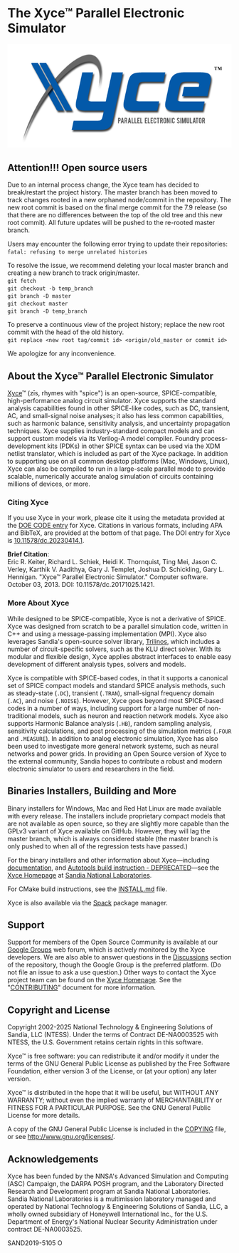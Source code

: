 # The Xyce&trade; Parallel Electronic Simulator

[![Xyce](doc/Common_Guide_Files/xyce_flat_white.png)](https://xyce.sandia.gov)

## Attention!!! Open source users
Due to an internal process change, the Xyce team has decided to break/restart the project history.
The master branch has been moved to track changes rooted in a new orphaned node/commit in the repository.
The new root commit is based on the final merge commit for the 7.9 release (so that there are no differences between the top of the old tree and this new root commit).
All future updates will be pushed to the re-rooted master branch.

Users may encounter the following error trying to update their repositories:\
  `fatal: refusing to merge unrelated histories`

To resolve the issue, we recommend deleting your local master branch and creating a new branch to track origin/master.  
  `git fetch`\
  `git checkout -b temp_branch`\
  `git branch -D master`\
  `git checkout master`\
  `git branch -D temp_branch`
  
To preserve a continuous view of the project history; replace the new root commit with the head of the old history.\
  `git replace <new root tag/commit id> <origin/old_master or commit id>`

We apologize for any inconvenience.

## About the Xyce&trade; Parallel Electronic Simulator

[Xyce](https://xyce.sandia.gov)&trade; (z&#x012B;s, rhymes with "spice") is an
open-source, SPICE-compatible, high-performance analog circuit simulator. Xyce
supports the standard analysis capabilities found in other SPICE-like codes,
such as DC, transient, AC, and small-signal noise analyses; it also has less
common capabilities, such as harmonic balance, sensitivity analysis, and
uncertainty propagation techniques. Xyce supplies industry-standard compact
models and can support custom models via its Verilog-A model compiler. Foundry
process-development kits (PDKs) in other SPICE syntax can be used via the XDM
netlist translator, which is included as part of the Xyce package. In addition
to supporting use on all common desktop platforms (Mac, Windows, Linux), Xyce
can also be compiled to run in a large-scale parallel mode to provide scalable,
numerically accurate analog simulation of circuits containing millions of
devices, or more.

### Citing Xyce

If you use Xyce in your work, please cite it using the metadata
provided at the [DOE CODE
entry](https://www.osti.gov/doecode/biblio/104392) for Xyce. Citations
in various formats, including APA and BibTeX, are provided at the
bottom of that page. The DOI entry for Xyce is
[10.11578/dc.20230414.1](https://doi.org/10.11578/dc.20230414.1).

__Brief Citation__:\
Eric R. Keiter, Richard L. Schiek, Heidi K. Thornquist, Ting Mei, Jason C.
Verley, Karthik V. Aadithya, Gary J. Templet, Joshua D. Schickling, Gary L.
Hennigan. "Xyce&trade; Parallel Electronic Simulator." Computer software.
October 03, 2013. DOI: 10.11578/dc.20171025.1421.

### More About Xyce

While designed to be SPICE-compatible, Xyce is not a derivative of SPICE. Xyce
was designed from scratch to be a parallel simulation code, written in C++ and
using a message-passing implementation (MPI). Xyce also leverages Sandia's
open-source solver library, [Trilinos](https://github.com/trilinos/Trilinos),
which includes a number of circuit-specific solvers, such as the KLU direct
solver. With its modular and flexible design, Xyce applies abstract interfaces
to enable easy development of different analysis types, solvers and models.

Xyce is compatible with SPICE-based codes, in that it supports a canonical set
of SPICE compact models and standard SPICE analysis methods, such as
steady-state (`.DC`), transient (`.TRAN`), small-signal frequency domain
(`.AC`), and noise (`.NOISE`). However, Xyce goes beyond most SPICE-based codes
in a number of ways, including support for a large number of non-traditional
models, such as neuron and reaction network models. Xyce also supports Harmonic
Balance analysis (`.HB`), random sampling analysis, sensitivity calculations,
and post processing of the simulation metrics (`.FOUR` and `.MEASURE`). In
addition to analog electronic simulation, Xyce has also been used to
investigate more general network systems, such as neural networks and power
grids. In providing an Open Source version of Xyce to the external community,
Sandia hopes to contribute a robust and modern electronic simulator to users
and researchers in the field.

## Binaries Installers, Building and More

Binary installers for Windows, Mac and Red Hat Linux are made available with
every release. The installers include proprietary compact models that are not
available as open source, so they are slightly more capable than the GPLv3
variant of Xyce available on GitHub. However, they will lag the master branch,
which is always considered stable (the master branch is only pushed to when
all of the regression tests have passed.)

For the binary installers and other information about Xyce&mdash;including
[documentation](https://xyce.sandia.gov/documentation-tutorials), and [Autotools build
instruction - DEPRECATED](https://xyce.sandia.gov/documentation-tutorials/building-guide)&mdash;see
the [Xyce Homepage](https://xyce.sandia.gov) at [Sandia National
Laboratories](https://www.sandia.gov).

For CMake build instructions, see the [INSTALL.md](./INSTALL.md) file.

Xyce is also available via the [Spack](https://spack.io/) package manager.

## Support

Support for members of the Open Source Community is available at our [Google
Groups](https://groups.google.com/forum/#!forum/xyce-users) web forum, which is
actively monitored by the Xyce developers. We are also able to answer questions
in the [Discussions](https://github.com/Xyce/Xyce/discussions) section of the
repository, though the Google Group is the preferred platform. (Do not file an
issue to ask a use question.) Other ways to contact the Xyce project team can
be found on the [Xyce Homepage](https://xyce.sandia.gov/contact_us.html). See
the "[CONTRIBUTING](./CONTRIBUTING.md)" document for more information.

## Copyright and License

Copyright 2002-2025 National Technology & Engineering Solutions of Sandia, LLC
(NTESS). Under the terms of Contract DE-NA0003525 with NTESS, the U.S.
Government retains certain rights in this software.

Xyce&trade; is free software: you can redistribute it and/or modify it under
the terms of the GNU General Public License as published by the Free Software
Foundation, either version 3 of the License, or (at your option) any later
version.

Xyce&trade; is distributed in the hope that it will be useful, but WITHOUT ANY
WARRANTY; without even the implied warranty of MERCHANTABILITY or FITNESS FOR A
PARTICULAR PURPOSE.  See the GNU General Public License for more details.

A copy of the GNU General Public License is included in the
[COPYING](./COPYING) file, or see <http://www.gnu.org/licenses/>.

## Acknowledgements

Xyce has been funded by the NNSA's Advanced Simulation and Computing (ASC)
Campaign, the DARPA POSH program, and the Laboratory Directed Research and
Development program at Sandia National Laboratories. Sandia National
Laboratories is a multimission laboratory managed and operated by National
Technology & Engineering Solutions of Sandia, LLC, a wholly owned subsidiary of
Honeywell International Inc., for the U.S. Department of Energy's National
Nuclear Security Administration under contract DE-NA0003525.

SAND2019-5105 O
